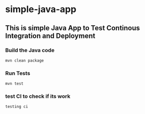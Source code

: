 # simple-java-app
## This is simple Java App to Test Continous Integration and Deployment

### Build the Java code
```mvn clean package```

### Run Tests
```mvn test```


### test CI to check if its work 
``` testing ci ```
